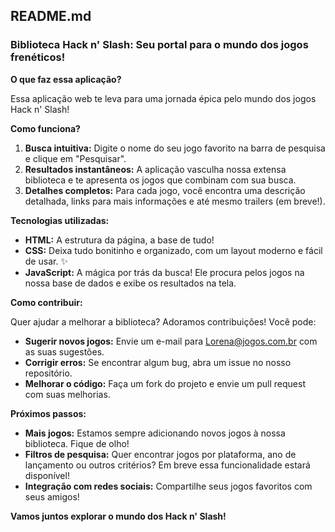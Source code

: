 ## **README.md**

### **Biblioteca Hack n' Slash: Seu portal para o mundo dos jogos frenéticos!**

**O que faz essa aplicação?**

Essa aplicação web te leva para uma jornada épica pelo mundo dos jogos Hack n' Slash! 

**Como funciona?**

1. **Busca intuitiva:** Digite o nome do seu jogo favorito na barra de pesquisa e clique em "Pesquisar".
2. **Resultados instantâneos:** A aplicação vasculha nossa extensa biblioteca e te apresenta os jogos que combinam com sua busca.
3. **Detalhes completos:** Para cada jogo, você encontra uma descrição detalhada, links para mais informações e até mesmo trailers (em breve!).

**Tecnologias utilizadas:**

* **HTML:** A estrutura da página, a base de tudo! 
* **CSS:** Deixa tudo bonitinho e organizado, com um layout moderno e fácil de usar. ✨
* **JavaScript:** A mágica por trás da busca! Ele procura pelos jogos na nossa base de dados e exibe os resultados na tela.  

**Como contribuir:**

Quer ajudar a melhorar a biblioteca? Adoramos contribuições! Você pode:

* **Sugerir novos jogos:** Envie um e-mail para Lorena@jogos.com.br com as suas sugestões.
* **Corrigir erros:** Se encontrar algum bug, abra um issue no nosso repositório.
* **Melhorar o código:** Faça um fork do projeto e envie um pull request com suas melhorias.

**Próximos passos:**

* **Mais jogos:** Estamos sempre adicionando novos jogos à nossa biblioteca. Fique de olho!
* **Filtros de pesquisa:** Quer encontrar jogos por plataforma, ano de lançamento ou outros critérios? Em breve essa funcionalidade estará disponível!
* **Integração com redes sociais:** Compartilhe seus jogos favoritos com seus amigos!

**Vamos juntos explorar o mundo dos Hack n' Slash!** 
